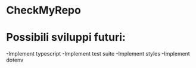 # CheckMyRepo

# Possibili sviluppi futuri: 

-Implement typescript
-Implement test suite
-Implement styles
-Implement dotenv
